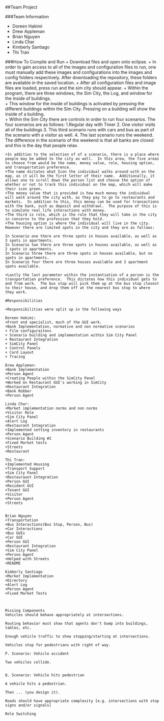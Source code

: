##Team Project

###Team Information
  + Doreen Hakimi
  + Drew Appleman
  + Brian Nguyen
  + Linda Char 
  + Kimberly Santiago 
  + Thi Tran
  
  



###How To Compile and Run
	+ Download files and open onto eclipse.
	+ In order to gain access to all of the images and configuration files to run, one must manually add these images and configurations into the images and config folders respectively.  After downloading the repository, these folders are available in the saved location.
	+ After all configuration files and image files are loaded, press run and the sim city should appear. 
	+ Within the program, there are three windows, the Sim City, the Log, and window for the inside of buildings.  
	+ This window for the inside of buildings is activated by pressing the different buildings within the Sim City.  Pressing on a building will show the inside of a building.  
	+ Within the Sim City there are controls in order to run four scenarios.  The four scenarios are as follows: 
	1.Regular day with Timer
 	2. One visitor visits all of the buildings 
 	3. This third scenario runs with cars and bus as part of the scenario with a visitor as well. 
 	4. The last scenario runs the weekend.  The difference in the scenario of the weekend is that all banks are closed and this is the day that people relax. 
 	

	+In addition to the selection of of a scenario, there is a place where people may be added to the city as well.  In this area, the five areas to choose from would be the name, money value, role, housing option, and transportation preference.  
	+The name dictates what Icon the individual walks around with on the map, as it will be the first letter of their name.  Additionally, it allows one to scroll down the person list and choose the option of whether or not to track this individual on the map, which will make their icon green.  
	+The money value that is provided is how much money the individual will walk around the city with, as they pay to go to restaurants and markets.  In addition to this, this money can be used for transactions with the bank, such as deposit and withdrawl.  The purpose of this is to simulate real life interactions with money. 
	+The third is role, which is the role that they will take in the city in concerns to the profession that they hold. 
	+The housing option is where the individual will live in the city.  However there are limited spots in the city and they are as follows:
	
	In Scenario one there are three spots in houses available, as well as 3 spots in apartments.
	In Scenario two there are three spots in houses available, as well as 2 spots in apartments.
	In Scenario three there are three spots in houses available, but no spots in apartments.
	In Scenario four there are three houses available and 3 apartment spots available.
	
	+Lastly the last parameter within the instantiation of a person is the transportation preference.  This dictates how this individual gets to and from work.  The bus stop will pick them up at the bus stop closest to their house, and drop them off at the nearest bus stop to where they work. 
	
	#Responsibilities
	
	+Responsibilities were split up in the following ways 
	
	Doreen Hakimi:
	+Front end specialist, much of the GUI work.
	+Bank Implementation, normative and non normative scenarios
	+ File configuraitons 
	+ Scenario building and implementation within Sim City Panel
	+ Restaurant Integration
	+ SimCity Panel 
	+ Control Panels
	+ Card Layout
	+ Tracing
	
	Drew Appleman:
	+Bank Implementation
	+Person Agent
	+Creating People within the SimCity Panel 
	+Worked on Restaurant GUI's working in SimCity
	+Restaurant Integration
	+Bank Robber
	+Person Agent

	Linda Char:
	+Market implementation norms and non norms
	+Visitor Role
	+Sim City Panel
	+Alert Log
	+Restaurant Integration
	+Implemented setting inventory in restaurants
	+Person Agent
	+Scenario Building #2
	+Fixed Market tests
	+Streets
	+Restaurant 
	
	Thi Tran:
	+Implemented Housing
	+Transport Support 
	+Sim City Panel 
	+Restauraunt Integration
	+Person GUI
	+Resident GUI
	+Tenant GUI
	+Visitor
	+Person Agent
	+Streets
	
	
	Brian Nguyen
	+Transportation 
	+Bus Interactions(Bus Stop, Person, Bus)
	+Car Interactions 
	+Bus GUIs
	+Car GUI
	+Person GUI
	+Restaurant Integration
	+Sim City Panel
	+Person Agent
	+Helped with Streets
	+README
	
	Kimberly Santiago
	+Market Implementation
	+Directory
	+Alert Log
	+Person Agent
	+Fixed Market Tests 
	
	
	
	Missing Components
	Vehicles should behave appropriately at intersections.
	
	Routing behavior must show that agents don't bump into buildings, tables, etc.
	
	Enough vehicle traffic to show stopping/starting at intersections.
	
	Vehicles stop for pedestrians with right of way.
	
	P. Scenario: Vehicle accident
	
	Two vehicles collide.
	
	
	Q. Scenario: Vehicle hits pedestrian
	
	A vehicle hits a pedestrian.
	
	Then ... (you design it).
	
	Roads should have appropriate complexity [e.g. intersections with stop signs and/or signals]
	
	Role Switching 
	
	
	
